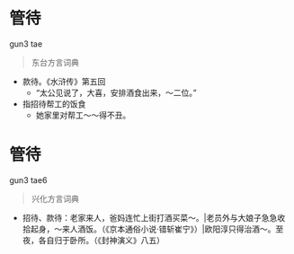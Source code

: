 # 管待
gun3 tae
> 东台方言词典
- 款待。《水浒传》第五回
  - “太公见说了，大喜，安排酒食出来，～二位。”
- 指招待帮工的饭食
  - 她家里对帮工～～得不丑。

# 管待
gun3 tae6
> 兴化方言词典
- 招待、款待：老家来人，爸妈连忙上街打酒买菜～。|老员外与大娘子急急收拾起身，～来人酒饭。（《京本通俗小说·错斩崔宁》）|欧阳淳只得治酒～。至夜，各自归于卧所。（《封神演义》八五）
